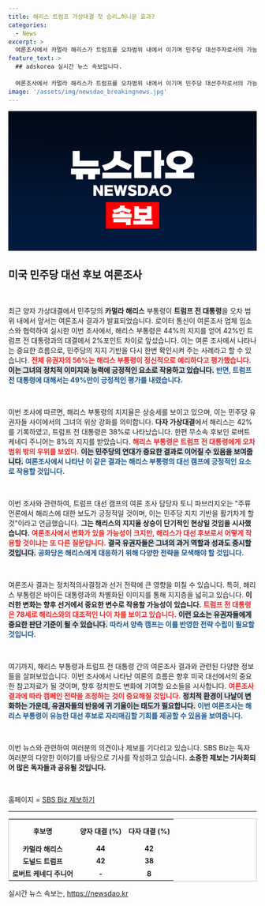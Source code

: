 ```yaml
---
title: 해리스 트럼프 가상대결 첫 승리…허니문 효과?
categories:
  - News
excerpt: >
  여론조사에서 카멀라 해리스가 트럼프를 오차범위 내에서 이기며 민주당 대선주자로서의 가능성을 높였습니다. 고령 논란에 직면한 트럼프와 비교해 해리스는 더 강한 정신적 역량을 평가받았고, 이는 정치적 판세에 큰 변화를 예고합니다. 클릭해 더 자세한 내용을 확인하세요!
feature_text: >
  ## adskorea 실시간 뉴스 속보입니다.

  여론조사에서 카멀라 해리스가 트럼프를 오차범위 내에서 이기며 민주당 대선주자로서의 가능성을 높였습니다. 고령 논란에 직면한 트럼프와 비교해 해리스는 더 강한 정신적 역량을 평가받았고, 이는 정치적 판세에 큰 변화를 예고합니다. 클릭해 더 자세한 내용을 확인하세요!
image: '/assets/img/newsdao_breakingnews.jpg'
---
```


<p><img src="/assets/img/newsdao_breakingnews.jpg" alt="adskorea 속보" /></p>

<h2 data-ke-size="size26">미국 민주당 대선 후보 여론조사</h2>

<p data-ke-size="size16">&nbsp;</p>

<p>최근 양자 가상대결에서 민주당의 <b>카멀라 해리스</b> 부통령이 <b>트럼프 전 대통령</b>을 오차 범위 내에서 앞서는 여론조사 결과가 발표되었습니다. 로이터 통신이 여론조사 업체 입소스와 협력하여 실시한 이번 조사에서, 해리스 부통령은 44%의 지지를 얻어 42%인 트럼프 전 대통령과의 대결에서 2%포인트 차이로 앞섰습니다. 이는 여론 조사에서 나타나는 중요한 흐름으로, 민주당의 지지 기반을 다시 한번 확인시켜 주는 사례라고 할 수 있습니다. <b><span style="color: #ee2323;">전체 유권자의 56%는 해리스 부통령이 정신적으로 예리하다고 평가했습니다.</span></b> <b><span style="background-color: #21538527;">이는 그녀의 정치적 이미지와 능력에 긍정적인 요소로 작용하고 있습니다.</span></b> <b><span style="color: #1a5490;">반면, 트럼프 전 대통령에 대해서는 49%만이 긍정적인 평가를 내렸습니다.</span></b> </p>

<p data-ke-size="size16">&nbsp;</p>

<p>이번 조사에 따르면, 해리스 부통령의 지지율은 상승세를 보이고 있으며, 이는 민주당 유권자들 사이에서의 그녀의 위상 강화를 의미합니다. <b>다자 가상대결</b>에서 해리스는 42%를 기록하였고, 트럼프 전 대통령은 38%로 나타났습니다. 한편 무소속 후보인 로버트 케네디 주니어는 8%의 지지를 받았습니다. <b><span style="color: #ee2323;">해리스 부통령은 트럼프 전 대통령에게 오차 범위 밖의 우위를 보였다.</span></b> <b><span style="background-color: #21538527;">이는 민주당의 연대가 중요한 결과로 이어질 수 있음을 보여줍니다.</span></b> <b><span style="color: #1a5490;">여론조사에서 나타난 이 같은 결과는 해리스 부통령의 대선 캠프에 긍정적인 요소로 작용할 것입니다.</span></b></p>

<p data-ke-size="size16">&nbsp;</p>

<p>이번 조사와 관련하여, 트럼프 대선 캠프의 여론 조사 담당자 토니 파브리지오는 "주류 언론에서 해리스에 대한 보도가 긍정적일 것이며, 이는 민주당 지지 기반을 활기차게 할 것"이라고 언급했습니다. <b>그는 해리스의 지지율 상승이 단기적인 현상일 것임을 시사했습니다.</b> <b><span style="color: #ee2323;">여론조사에서 변화가 있을 가능성이 크지만, 해리스가 대선 후보로서 어떻게 작용할 것이냐는 또 다른 질문입니다.</span></b> <b><span style="background-color: #21538527;">결국 유권자들은 그녀의 과거 역할과 성과도 중시할 것입니다.</span></b> <b><span style="color: #1a5490;">공화당은 해리스에게 대응하기 위해 다양한 전략을 모색해야 할 것입니다.</span></b></p>

<p data-ke-size="size16">&nbsp;</p>

<p>여론조사 결과는 정치적의사결정과 선거 전략에 큰 영향을 미칠 수 있습니다. 특히, 해리스 부통령은 바이든 대통령과의 차별화된 이미지를 통해 지지층을 넓히고 있습니다. <b>이러한 변화는 향후 선거에서 중요한 변수로 작용할 가능성이 있습니다.</b> <b><span style="color: #ee2323;">트럼프 전 대통령은 78세로 해리스와의 대조적인 나이 차를 보이고 있습니다.</span></b> <b><span style="background-color: #21538527;">이런 요소는 유권자들에게 중요한 판단 기준이 될 수 있습니다.</span></b> <b><span style="color: #1a5490;">따라서 양측 캠프는 이를 반영한 전략 수립이 필요할 것입니다.</span></b></p>

<p data-ke-size="size16">&nbsp;</p>

<p>여기까지, 해리스 부통령과 트럼프 전 대통령 간의 여론조사 결과와 관련된 다양한 정보들을 살펴보았습니다. 이번 조사에서 나타난 여론의 흐름은 향후 미국 대선에서의 중요한 참고자료가 될 것이며, 향후 정치판도 변화에 기여할 요소들을 시사합니다. <b><span style="color: #ee2323;">여론조사 결과에 따라 캠페인 전략을 조정하는 것이 중요해질 것입니다.</span></b> <b><span style="background-color: #21538527;">정치적 환경이 나날이 변화하는 가운데, 유권자들의 반응에 귀 기울이는 태도가 필요합니다.</span></b> <b><span style="color: #1a5490;">이번 여론조사는 해리스 부통령이 유능한 대선 후보로 자리매김할 기회를 제공할 수 있음을 보여줍니다.</span></b></p>

<p data-ke-size="size16">&nbsp;</p>

<p>이번 뉴스와 관련하여 여러분의 의견이나 제보를 기다리고 있습니다. SBS Biz는 독자 여러분의 다양한 이야기를 바탕으로 기사를 작성하고 있습니다. <b>소중한 제보는 기사화되어 많은 독자들과 공유될 것입니다.</b> </p>

<p data-ke-size="size16">&nbsp;</p>

<p>홈페이지 = <a href="https://url.kr/9pghjn">SBS Biz 제보하기</a></p>

<hr/>

<table style="width:100%; border:1px solid #ccc; border-collapse:collapse;">
  <tr>
    <th style="text-align: center; height: 40px;"><b>후보명</b></th>
    <th style="text-align: center; height: 40px;"><b>양자 대결 (%)</b></th>
    <th style="text-align: center; height: 40px;"><b>다자 대결 (%)</b></th>
  </tr>
  <tr>
    <td style="text-align: center; height: 17px;"><b>카멀라 해리스</b></td>
    <td style="text-align: center; height: 17px;"><b>44</b></td>
    <td style="text-align: center; height: 17px;"><b>42</b></td>
  </tr>
  <tr>
    <td style="text-align: center; height: 17px;"><b>도널드 트럼프</b></td>
    <td style="text-align: center; height: 17px;"><b>42</b></td>
    <td style="text-align: center; height: 17px;"><b>38</b></td>
  </tr>
  <tr>
    <td style="text-align: center; height: 17px;"><b>로버트 케네디 주니어</b></td>
    <td style="text-align: center; height: 17px;"><b>-</b></td>
    <td style="text-align: center; height: 17px;"><b>8</b></td>
  </tr>
</table>
실시간 뉴스 속보는, <a href="https://newsdao.kr" rel="dofollow">https://newsdao.kr</a>



